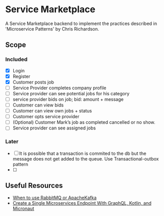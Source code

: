 # Service Marketplace

A Service Marketplace backend to implement the practices described in 'Microservice Patterns' by Chris Richardson.

## Scope

### Included 
- [x] Login
- [x] Register
- [x] Customer posts job
- [ ] Service Provider completes company profile
- [ ] Service provider can see potential jobs for his category
- [ ] service provider bids on job; bid: amount + message
- [ ] Customer can view bids
- [ ] Customer can view own jobs + status
- [ ] Customer opts service provider
- [ ] (Optional) Customer Mark’s job as completed cancelled or no show.
- [ ] Service provider can see assigned jobs

### Later

- [ ] It is possible that a transaction is commited to the db but the message does not get added to the queue. Use Transactional-outbox pattern
- [ ] 

## Useful Resources

- [When to use RabbitMQ or ApacheKafka](https://www.cloudamqp.com/blog/2019-12-12-when-to-use-rabbitmq-or-apache-kafka.html)
- [Create a Single Microservices Endpoint With GraphQL, Kotlin, and Micronaut ](https://dzone.com/articles/how-to-graphql-in-kotlin-and-micronaut)
